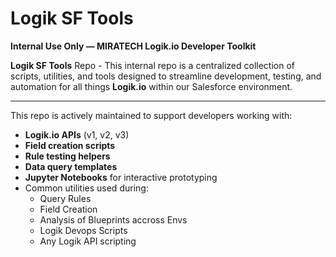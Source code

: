 # Logik SF Tools

**Internal Use Only — MIRATECH Logik.io Developer Toolkit**

**Logik SF Tools** Repo - This internal repo is a centralized collection of scripts, utilities, and tools designed to streamline development, testing, and automation for all things **Logik.io** within our Salesforce environment.

---

This repo is actively maintained to support developers working with:

- **Logik.io APIs** (v1, v2, v3)
- **Field creation scripts**
- **Rule testing helpers**
- **Data query templates**
- **Jupyter Notebooks** for interactive prototyping
- Common utilities used during:
  - Query Rules
  - Field Creation
  - Analysis of Blueprints accross Envs
  - Logik Devops Scripts
  - Any Logik API scripting
